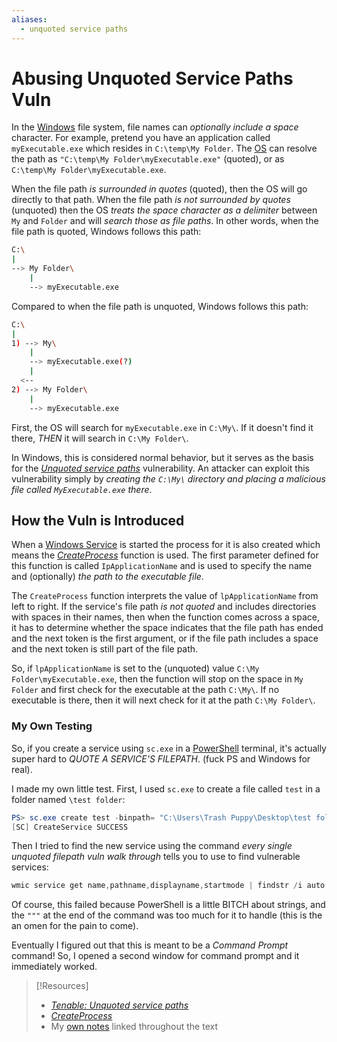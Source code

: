 ```yaml
---
aliases:
  - unquoted service paths
---
```

# Abusing Unquoted Service Paths Vuln
In the [Windows](../../../computers/windows/README.md) file system, file names can *optionally include a space* character. For example, pretend you have an application called `myExecutable.exe` which resides in `C:\temp\My Folder`. The [OS](../../../computers/concepts/operating-system.md) can resolve the path as `"C:\temp\My Folder\myExecutable.exe"` (quoted), or as `C:\temp\My Folder\myExecutable.exe`. 

When the file path *is surrounded in quotes* (quoted), then the OS will go directly to that path. When the file path *is not surrounded by quotes* (unquoted) then the OS *treats the space character as a delimiter* between `My` and `Folder` and will *search those as file paths*. In other words, when the file path is quoted, Windows follows this path:
```bash
C:\
|
--> My Folder\
    |
    --> myExecutable.exe
```
Compared to when the file path is unquoted, Windows follows this path:
```bash
C:\
|
1) --> My\
	|
	--> myExecutable.exe(?)
	|
  <--
2) --> My Folder\
	|
	--> myExecutable.exe
```
First, the OS will search for `myExecutable.exe` in `C:\My\`. If it doesn't find it there, *THEN* it will search in `C:\My Folder\`. 

In Windows, this is considered normal behavior, but it serves as the basis for the [_Unquoted service paths_](https://www.tenable.com/sc-report-templates/microsoft-windows-unquoted-service-path-vulnerability) vulnerability. An attacker can exploit this vulnerability simply by *creating the `C:\My\` directory and placing a malicious file called `MyExecutable.exe` there*.   
## How the Vuln is Introduced
When a [Windows Service](windows-services.md) is started the process for it is also created which means the [_CreateProcess_](https://docs.microsoft.com/en-us/windows/win32/api/processthreadsapi/nf-processthreadsapi-createprocessa) function is used. The first parameter defined for this function is called `IpApplicationName` and is used to specify the name and (optionally) *the path to the executable file*. 

The `CreateProcess` function interprets the value of `lpApplicationName` from left to right. If the service's file path *is not quoted* and includes directories with spaces in their names, then when the function comes across a space, it has to determine whether the space indicates that the file path has ended and the next token is the first argument, or if the file path includes a space and the next token is still part of the file path.

So, if `lpApplicationName` is set to the (unquoted) value `C:\My Folder\myExecutable.exe`, then the function will stop on the space in `My Folder` and first check for the executable at the path `C:\My\`. If no executable is there, then it will next check for it at the path `C:\My Folder\`. 
### My Own Testing
So, if you create a service using `sc.exe` in a [PowerShell](../../../coding/languages/powershell.md) terminal, it's actually super hard to *QUOTE A SERVICE'S FILEPATH*. (fuck PS and Windows for real). 

I made my own little test. First, I used `sc.exe` to create a file called `test` in a folder named `\test folder`:
```powershell
PS> sc.exe create test -binpath= "C:\Users\Trash Puppy\Desktop\test folder\test.exe" -start= auto
[SC] CreateService SUCCESS
```
Then I tried to find the new service using the command *every single unquoted filepath vuln walk through* tells you to use to find vulnerable services:
```powershell
wmic service get name,pathname,displayname,startmode | findstr /i auto | findstr /i /v “C:\Windows\\” | findstr /i /v “””
```
Of course, this failed because PowerShell is a little BITCH about strings, and the `"""` at the end of the command was too much for it to handle (this is the an omen for the pain to come). 

Eventually I figured out that this is meant to be a *Command Prompt* command! So, I opened a second window for command prompt and it immediately worked.


> [!Resources]
> - [_Tenable: Unquoted service paths_](https://www.tenable.com/sc-report-templates/microsoft-windows-unquoted-service-path-vulnerability)
> - [_CreateProcess_](https://docs.microsoft.com/en-us/windows/win32/api/processthreadsapi/nf-processthreadsapi-createprocessa)
> - My [own notes](https://github.com/trshpuppy/obsidian-notes) linked throughout the text